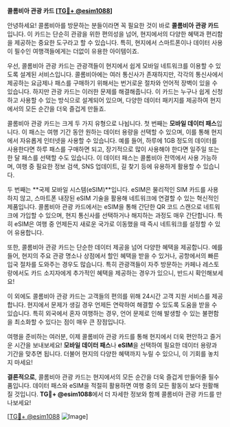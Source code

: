 **콜롬비아 관광 카드 [[TG💪+ @esim1088](https://t.me/s/esim1088)]**

안녕하세요! 콜롬비아를 방문하는 분들이라면 꼭 필요한 것이 바로 **콜롬비아 관광 카드**입니다. 이 카드는 단순히 관광을 위한 편의성을 넘어, 현지에서의 다양한 혜택과 편리함을 제공하는 중요한 도구라고 할 수 있습니다. 특히, 현지에서 스마트폰이나 데이터 사용이 필수인 여행객들에게는 더없이 유용한 아이템이죠.

우선, 콜롬비아 관광 카드는 관광객들이 현지에서 쉽게 모바일 네트워크를 이용할 수 있도록 설계된 서비스입니다. 콜롬비아에는 여러 통신사가 존재하지만, 각각의 통신사에서 제공하는 요금제나 패스를 구매하기 위해서는 번거로운 절차와 언어적 장벽이 있을 수 있습니다. 하지만 관광 카드는 이러한 문제를 해결해줍니다. 이 카드는 누구나 쉽게 신청하고 사용할 수 있는 방식으로 설계되어 있으며, 다양한 데이터 패키지를 제공하여 현지에서의 모든 순간을 더욱 즐겁게 만들죠.

콜롬비아 관광 카드는 크게 두 가지 유형으로 나뉩니다. 첫 번째는 **모바일 데이터 패스**입니다. 이 패스는 여행 기간 동안 원하는 데이터 용량을 선택할 수 있으며, 이를 통해 현지에서 자유롭게 인터넷을 사용할 수 있습니다. 예를 들어, 하루에 1GB 정도의 데이터를 사용한다면 하루 패스를 구매하면 되고, 장기적으로 많이 사용해야 한다면 일주일 또는 한 달 패스를 선택할 수도 있습니다. 이 데이터 패스는 콜롬비아 전역에서 사용 가능하며, 여행 중 필요한 정보 검색, SNS 업데이트, 길 찾기 등에 유용하게 활용할 수 있습니다.

두 번째는 **국제 모바일 시스템(eSIM)**입니다. eSIM은 물리적인 SIM 카드를 사용하지 않고, 스마트폰 내장된 eSIM 기술을 활용해 네트워크에 연결할 수 있는 혁신적인 제품입니다. 콜롬비아 관광 카드에서는 eSIM을 통해 간단한 QR 코드 스캔으로 네트워크에 가입할 수 있으며, 현지 통신사를 선택하거나 해지하는 과정도 매우 간단합니다. 특히 eSIM은 여행 중 언제든지 새로운 국가로 이동했을 때 즉시 네트워크를 설정할 수 있어 유용합니다.

또한, 콜롬비아 관광 카드는 단순한 데이터 제공을 넘어 다양한 혜택을 제공합니다. 예를 들어, 현지의 주요 관광 명소나 상점에서 할인 혜택을 받을 수 있거나, 공항에서의 빠른 입국 절차를 도와주는 경우도 많습니다. 특히 관광객들이 자주 방문하는 카페나 레스토랑에서도 카드 소지자에게 추가적인 혜택을 제공하는 경우가 있으니, 반드시 확인해보세요!

이 외에도 콜롬비아 관광 카드는 고객들의 편의를 위해 24시간 고객 지원 서비스를 제공합니다. 현지에서 문제가 생길 경우 언제든 연락하여 해결할 수 있도록 도움을 받을 수 있습니다. 특히 외국에서 혼자 여행하는 경우, 언어 문제로 인해 발생할 수 있는 불편함을 최소화할 수 있다는 점이 매우 큰 장점입니다.

여행을 준비하는 여러분, 이제 콜롬비아 관광 카드를 통해 현지에서 더욱 편안하고 즐거운 시간을 보내보세요! **모바일 데이터 패스**나 **eSIM**을 선택하여 필요한 데이터 용량과 기간을 맞추면 됩니다. 더불어 현지의 다양한 혜택까지 누릴 수 있으니, 이 기회를 놓치지 마세요!

**결론적으로**, 콜롬비아 관광 카드는 현지에서의 모든 순간을 더욱 즐겁게 만들어줄 필수품입니다. 데이터 패스와 eSIM을 적절히 활용하면 여행 중의 모든 활동이 보다 원활해질 것입니다. **TG💪+ @esim1088**에서 더 자세한 정보와 함께 콜롬비아 관광 카드를 만나보세요!

[[TG💪+ @esim1088](https://t.me/s/esim1088) ![Image](https://i.postimg.cc/Y0z9fWf4/image.png)]
